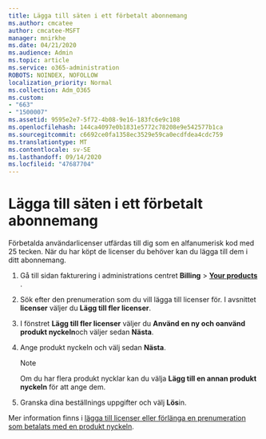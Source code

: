 ```yaml
---
title: Lägga till säten i ett förbetalt abonnemang
ms.author: cmcatee
author: cmcatee-MSFT
manager: mnirkhe
ms.date: 04/21/2020
ms.audience: Admin
ms.topic: article
ms.service: o365-administration
ROBOTS: NOINDEX, NOFOLLOW
localization_priority: Normal
ms.collection: Adm_O365
ms.custom:
- "663"
- "1500007"
ms.assetid: 9595e2e7-5f72-4b08-9e16-183fc6e9c108
ms.openlocfilehash: 144ca4097e0b1831e5772c78208e9e542577b1ca
ms.sourcegitcommit: c6692ce0fa1358ec3529e59ca0ecdfdea4cdc759
ms.translationtype: MT
ms.contentlocale: sv-SE
ms.lasthandoff: 09/14/2020
ms.locfileid: "47687704"
---
```

# <a name="add-seats-to-a-prepaid-subscription"></a>Lägga till säten i ett förbetalt abonnemang

Förbetalda användarlicenser utfärdas till dig som en alfanumerisk kod med 25 tecken. När du har köpt de licenser du behöver kan du lägga till dem i ditt abonnemang. 

1. Gå till sidan fakturering i administrations centret **Billing**  >  **[Your products](https://go.microsoft.com/fwlink/p/?linkid=842054)** .

2. Sök efter den prenumeration som du vill lägga till licenser för. I avsnittet **licenser** väljer du **Lägg till fler licenser**.

3. I fönstret **Lägg till fler licenser** väljer du **Använd en ny och oanvänd produkt nyckeln**och väljer sedan **Nästa**.

4. Ange produkt nyckeln och välj sedan **Nästa**.

    > [!NOTE]
    > Om du har flera produkt nycklar kan du välja **Lägg till en annan produkt nyckeln** för att ange dem.

5. Granska dina beställnings uppgifter och välj **Lös**in.

Mer information finns i [lägga till licenser eller förlänga en prenumeration som betalats med en produkt nyckeln](https://docs.microsoft.com/microsoft-365/commerce/licenses/add-licenses-using-product-key).